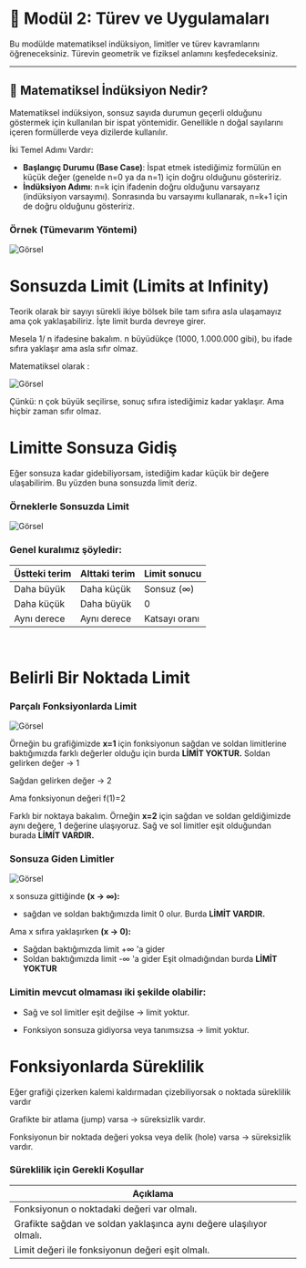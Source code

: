 # 🧮 Modül 2: Türev ve Uygulamaları

Bu modülde matematiksel indüksiyon, limitler ve türev kavramlarını öğreneceksiniz. Türevin geometrik ve fiziksel anlamını keşfedeceksiniz.

---

## 🔄 Matematiksel İndüksiyon Nedir?

Matematiksel indüksiyon, sonsuz sayıda durumun geçerli olduğunu göstermek için kullanılan bir ispat yöntemidir. Genellikle n doğal sayılarını içeren formüllerde veya dizilerde kullanılır.

İki Temel Adımı Vardır:

- **Başlangıç Durumu (Base Case)**: İspat etmek istediğimiz formülün en küçük değer (genelde n=0 ya da n=1) için doğru olduğunu gösteririz.
- **İndüksiyon Adımı**: n=k için ifadenin doğru olduğunu varsayarız (indüksiyon varsayımı).
  Sonrasında bu varsayımı kullanarak, n=k+1 için de doğru olduğunu gösteririz.

### Örnek (Tümevarım Yöntemi)

![Görsel](../assets/images/Induksiyon.jpg)

# Sonsuzda Limit (Limits at Infinity)

Teorik olarak bir sayıyı sürekli ikiye bölsek bile tam sıfıra asla ulaşamayız ama çok yaklaşabiliriz. İşte limit burda devreye girer.

Mesela 1/ n ifadesine bakalım. n büyüdükçe (1000, 1.000.000 gibi), bu ifade sıfıra yaklaşır ama asla sıfır olmaz.

Matematiksel olarak :

![Görsel](../assets/images/limit1.jpg)

Çünkü:
n çok büyük seçilirse, sonuç sıfıra istediğimiz kadar yaklaşır. Ama hiçbir zaman sıfır olmaz.
​

# ​Limitte Sonsuza Gidiş

Eğer sonsuza kadar gidebiliyorsam, istediğim kadar küçük bir değere ulaşabilirim. Bu yüzden buna sonsuzda limit deriz.

### Örneklerle Sonsuzda Limit

![Görsel](../assets/images/limit.jpg)

### **Genel kuralımız şöyledir:**

| Üstteki terim | Alttaki terim | Limit sonucu  |
| ------------- | ------------- | ------------- |
| Daha büyük    | Daha küçük    | Sonsuz (∞)    |
| Daha küçük    | Daha büyük    | 0             |
| Aynı derece   | Aynı derece   | Katsayı oranı |

​

# Belirli Bir Noktada Limit

### Parçalı Fonksiyonlarda Limit

![Görsel](../assets/images/parcali.png)

Örneğin bu grafiğimizde **x=1** için fonksiyonun sağdan ve soldan limitlerine baktığımızda farklı değerler olduğu için burda **LİMİT YOKTUR.**
Soldan gelirken değer → 1

Sağdan gelirken değer → 2

Ama fonksiyonun değeri
f(1)=2

Farklı bir noktaya bakalım. Örneğin **x=2** için sağdan ve soldan geldiğimizde aynı değere, 1 değerine ulaşıyoruz. Sağ ve sol limitler eşit olduğundan burada **LİMİT VARDIR.**

### Sonsuza Giden Limitler

![Görsel](../assets/images/fonk-graf.png)

x sonsuza gittiğinde **(x -> ∞):**

- sağdan ve soldan baktığımızda limit 0 olur. Burda **LİMİT VARDIR.**

Ama x sıfıra yaklaşırken **(x -> 0):**

- Sağdan baktığımızda limit +∞ 'a gider
- Soldan baktığımızda limit -∞ 'a gider
  Eşit olmadığından burda **LİMİT YOKTUR**

### Limitin mevcut olmaması iki şekilde olabilir:

- Sağ ve sol limitler eşit değilse → limit yoktur.

- Fonksiyon sonsuza gidiyorsa veya tanımsızsa → limit yoktur.

# Fonksiyonlarda Süreklilik

Eğer grafiği çizerken kalemi kaldırmadan çizebiliyorsak o noktada süreklilik vardır

Grafikte bir atlama (jump) varsa → süreksizlik vardır.

Fonksiyonun bir noktada değeri yoksa veya delik (hole) varsa → süreksizlik vardır.

### Süreklilik için Gerekli Koşullar

| Açıklama                                                            |
| ------------------------------------------------------------------- |
| Fonksiyonun o noktadaki değeri var olmalı.                          |
| Grafikte sağdan ve soldan yaklaşınca aynı değere ulaşılıyor olmalı. |
| Limit değeri ile fonksiyonun değeri eşit olmalı.                    |
